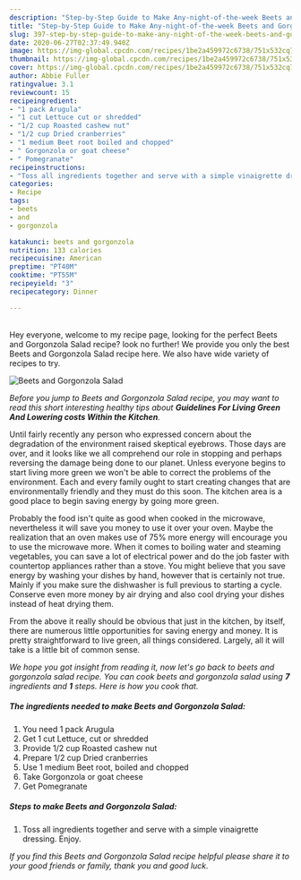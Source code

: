 ```yaml
---
description: "Step-by-Step Guide to Make Any-night-of-the-week Beets and Gorgonzola Salad"
title: "Step-by-Step Guide to Make Any-night-of-the-week Beets and Gorgonzola Salad"
slug: 397-step-by-step-guide-to-make-any-night-of-the-week-beets-and-gorgonzola-salad
date: 2020-06-27T02:37:49.940Z
image: https://img-global.cpcdn.com/recipes/1be2a459972c6738/751x532cq70/beets-and-gorgonzola-salad-recipe-main-photo.jpg
thumbnail: https://img-global.cpcdn.com/recipes/1be2a459972c6738/751x532cq70/beets-and-gorgonzola-salad-recipe-main-photo.jpg
cover: https://img-global.cpcdn.com/recipes/1be2a459972c6738/751x532cq70/beets-and-gorgonzola-salad-recipe-main-photo.jpg
author: Abbie Fuller
ratingvalue: 3.1
reviewcount: 15
recipeingredient:
- "1 pack Arugula"
- "1 cut Lettuce cut or shredded"
- "1/2 cup Roasted cashew nut"
- "1/2 cup Dried cranberries"
- "1 medium Beet root boiled and chopped"
- " Gorgonzola or goat cheese"
- " Pomegranate"
recipeinstructions:
- "Toss all ingredients together and serve with a simple vinaigrette dressing. Enjoy."
categories:
- Recipe
tags:
- beets
- and
- gorgonzola

katakunci: beets and gorgonzola 
nutrition: 133 calories
recipecuisine: American
preptime: "PT40M"
cooktime: "PT55M"
recipeyield: "3"
recipecategory: Dinner

---
```

<br>
Hey everyone, welcome to my recipe page, looking for the perfect Beets and Gorgonzola Salad recipe? look no further! We provide you only the best Beets and Gorgonzola Salad recipe here. We also have wide variety of recipes to try.
<br>


![Beets and Gorgonzola Salad](https://img-global.cpcdn.com/recipes/1be2a459972c6738/751x532cq70/beets-and-gorgonzola-salad-recipe-main-photo.jpg)

<i>Before you jump to Beets and Gorgonzola Salad recipe, you may want to read this short interesting healthy tips about 
<strong>Guidelines For Living Green And Lowering costs Within the Kitchen</strong>.</i>
</br>

Until fairly recently any person who expressed concern about the degradation of the environment raised skeptical eyebrows. Those days are over, and it looks like we all comprehend our role in stopping and perhaps reversing the damage being done to our planet. Unless everyone begins to start living more green we won't be able to correct the problems of the environment. Each and every family ought to start creating changes that are environmentally friendly and they must do this soon. The kitchen area is a good place to begin saving energy by going more green.

Probably the food isn't quite as good when cooked in the microwave, nevertheless it will save you money to use it over your oven. Maybe the realization that an oven makes use of 75% more energy will encourage you to use the microwave more. When it comes to boiling water and steaming vegetables, you can save a lot of electrical power and do the job faster with countertop appliances rather than a stove. You might believe that you save energy by washing your dishes by hand, however that is certainly not true. Mainly if you make sure the dishwasher is full previous to starting a cycle. Conserve even more money by air drying and also cool drying your dishes instead of heat drying them.

From the above it really should be obvious that just in the kitchen, by itself, there are numerous little opportunities for saving energy and money. It is pretty straightforward to live green, all things considered. Largely, all it will take is a little bit of common sense.


<i>We hope you got insight from reading it, now let's go back to beets and gorgonzola salad recipe. You can cook beets and gorgonzola salad using <strong>7</strong> ingredients and <strong>1</strong> steps. Here is how you cook that.
</i>

##### The ingredients needed to make Beets and Gorgonzola Salad:

1. You need 1 pack Arugula
1. Get 1 cut Lettuce, cut or shredded
1. Provide 1/2 cup Roasted cashew nut
1. Prepare 1/2 cup Dried cranberries
1. Use 1 medium Beet root, boiled and chopped
1. Take  Gorgonzola or goat cheese
1. Get  Pomegranate


##### Steps to make Beets and Gorgonzola Salad:

1. Toss all ingredients together and serve with a simple vinaigrette dressing. Enjoy.


<i>If you find this Beets and Gorgonzola Salad recipe helpful please share it to your good friends or family, thank you and good luck.</i>
